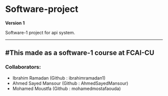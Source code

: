 # Software-project

**Version 1**

Software-1 project for api system.

---
#This made as a software-1 course at FCAI-CU
---

### Collaborators:
- Ibrahim Ramadan (Github : ibrahimramadan1)
- Ahmed Sayed Mansour (Github : AhmedSayedMansour)
- Mohamed Moustfa (Github : mohamedmostafaouda)

